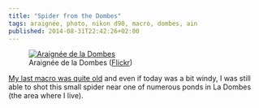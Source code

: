 ```yaml
---
title: "Spider from the Dombes"
tags: araignée, photo, nikon d90, macro, dombes, ain
published: 2014-08-31T22:42:26+02:00
---
```


<figure class="object-center">
    <a href="/images/spider-dombes.jpg"><img loading="lazy" src="/images/660x/spider-dombes.jpg" alt="Araignée de la Dombes"></a>
    <figcaption>
    Araignée de la Dombes
    (<a href="https://www.flickr.com/photos/tigr0u/14911083029/">Flickr</a>)
    </figcaption>
</figure>

[My last macro was quite old](/post/macro-decoration-noel) and even if today was
a bit windy, I was still able to shot this small spider near one of numerous
ponds in La Dombes (the area where I live).
